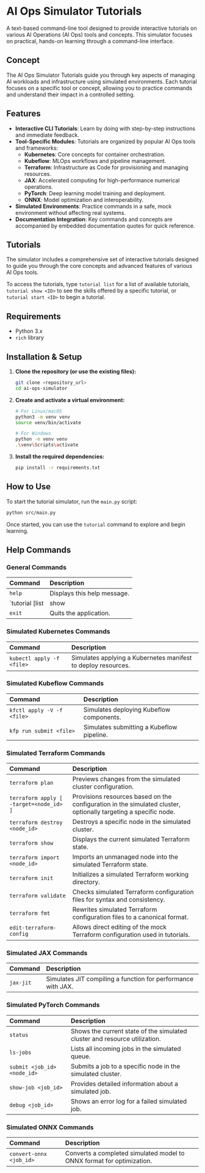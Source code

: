 # AI Ops Simulator Tutorials

A text-based command-line tool designed to provide interactive tutorials on various AI Operations (AI Ops) tools and concepts. This simulator focuses on practical, hands-on learning through a command-line interface.

## Concept

The AI Ops Simulator Tutorials guide you through key aspects of managing AI workloads and infrastructure using simulated environments. Each tutorial focuses on a specific tool or concept, allowing you to practice commands and understand their impact in a controlled setting.

## Features

- **Interactive CLI Tutorials**: Learn by doing with step-by-step instructions and immediate feedback.
- **Tool-Specific Modules**: Tutorials are organized by popular AI Ops tools and frameworks:
    -   **Kubernetes**: Core concepts for container orchestration.
    -   **Kubeflow**: MLOps workflows and pipeline management.
    -   **Terraform**: Infrastructure as Code for provisioning and managing resources.
    -   **JAX**: Accelerated computing for high-performance numerical operations.
    -   **PyTorch**: Deep learning model training and deployment.
    -   **ONNX**: Model optimization and interoperability.
- **Simulated Environments**: Practice commands in a safe, mock environment without affecting real systems.
- **Documentation Integration**: Key commands and concepts are accompanied by embedded documentation quotes for quick reference.

## Tutorials

The simulator includes a comprehensive set of interactive tutorials designed to guide you through the core concepts and advanced features of various AI Ops tools.

To access the tutorials, type `tutorial list` for a list of available tutorials, `tutorial show <ID>` to see the skills offered by a specific tutorial, or `tutorial start <ID>` to begin a tutorial.

## Requirements

- Python 3.x
- `rich` library

## Installation & Setup

1.  **Clone the repository (or use the existing files):**
    ```bash
    git clone <repository_url>
    cd ai-ops-simulator
    ```

2.  **Create and activate a virtual environment:**
    ```bash
    # For Linux/macOS
    python3 -m venv venv
    source venv/bin/activate

    # For Windows
    python -m venv venv
    .\venv\Scripts\activate
    ```

3.  **Install the required dependencies:**
    ```bash
    pip install -r requirements.txt
    ```

## How to Use

To start the tutorial simulator, run the `main.py` script:

```bash
python src/main.py
```

Once started, you can use the `tutorial` command to explore and begin learning.

## Help Commands

### General Commands

| Command                                   | Description                                                 |
| :---------------------------------------- | :---------------------------------------------------------- |
| `help`                                    | Displays this help message.                                 |
| `tutorial [list|show|start <id>]`         | Lists tutorials, shows skills for one, or starts one. This is the main way to learn about different tools. |
| `exit`                                    | Quits the application.                                      |

### Simulated Kubernetes Commands

| Command                                   | Description                                                 |
| :---------------------------------------- | :---------------------------------------------------------- |
| `kubectl apply -f <file>`                 | Simulates applying a Kubernetes manifest to deploy resources. |

### Simulated Kubeflow Commands

| Command                                   | Description                                                 |
| :---------------------------------------- | :---------------------------------------------------------- |
| `kfctl apply -V -f <file>`                | Simulates deploying Kubeflow components.                    |
| `kfp run submit <file>`                   | Simulates submitting a Kubeflow pipeline.                   |

### Simulated Terraform Commands

| Command                                   | Description                                                 |
| :---------------------------------------- | :---------------------------------------------------------- |
| `terraform plan`                          | Previews changes from the simulated cluster configuration.  |
| `terraform apply [ -target=<node_id> ]`   | Provisions resources based on the configuration in the simulated cluster, optionally targeting a specific node. |
| `terraform destroy <node_id>`             | Destroys a specific node in the simulated cluster.          |
| `terraform show`                          | Displays the current simulated Terraform state.             |
| `terraform import <node_id>`              | Imports an unmanaged node into the simulated Terraform state. |
| `terraform init`                          | Initializes a simulated Terraform working directory.        |
| `terraform validate`                      | Checks simulated Terraform configuration files for syntax and consistency. |
| `terraform fmt`                           | Rewrites simulated Terraform configuration files to a canonical format. |
| `edit-terraform-config`                   | Allows direct editing of the mock Terraform configuration used in tutorials. |

### Simulated JAX Commands

| Command                                   | Description                                                 |
| :---------------------------------------- | :---------------------------------------------------------- |
| `jax-jit`                   | Simulates JIT compiling a function for performance with JAX. |

### Simulated PyTorch Commands

| Command                                   | Description                                                 |
| :---------------------------------------- | :---------------------------------------------------------- |
| `status`                                  | Shows the current state of the simulated cluster and resource utilization. |
| `ls-jobs`                                 | Lists all incoming jobs in the simulated queue.             |
| `submit <job_id> <node_id>`               | Submits a job to a specific node in the simulated cluster.  |
| `show-job <job_id>`                       | Provides detailed information about a simulated job.        |
| `debug <job_id>`                          | Shows an error log for a failed simulated job.              |

### Simulated ONNX Commands

| Command                                   | Description                                                 |
| :---------------------------------------- | :---------------------------------------------------------- |
| `convert-onnx <job_id>`                   | Converts a completed simulated model to ONNX format for optimization. |
